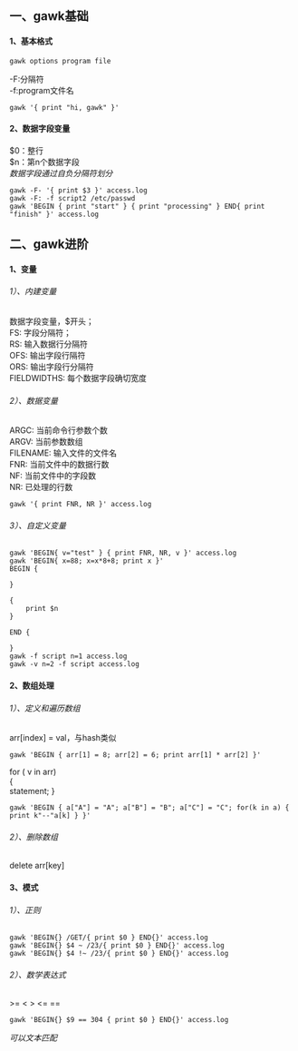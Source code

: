 ## 一、gawk基础
#### 1、基本格式

```
gawk options program file
```
-F:分隔符  
-f:program文件名  

```
gawk '{ print "hi, gawk" }' 
```

#### 2、数据字段变量
\$0：整行  
\$n：第n个数据字段  
*数据字段通过自负分隔符划分*  

```
gawk -F- '{ print $3 }' access.log
gawk -F: -f script2 /etc/passwd
gawk 'BEGIN { print "start" } { print "processing" } END{ print "finish" }' access.log
```

## 二、gawk进阶
#### 1、变量
###### 1）、内建变量
数据字段变量，$开头；  
FS: 字段分隔符；  
RS: 输入数据行分隔符  
OFS: 输出字段行隔符  
ORS: 输出字段行分隔符  
FIELDWIDTHS: 每个数据字段确切宽度  
###### 2）、数据变量
ARGC: 当前命令行参数个数  
ARGV: 当前参数数组  
FILENAME: 输入文件的文件名    
FNR: 当前文件中的数据行数    
NF: 当前文件中的字段数  
NR: 已处理的行数  

```
gawk '{ print FNR, NR }' access.log
```

###### 3）、自定义变量

```
gawk 'BEGIN{ v="test" } { print FNR, NR, v }' access.log
gawk 'BEGIN{ x=88; x=x*8+8; print x }'
BEGIN {
    
}

{
    print $n    
}

END {
    
}
gawk -f script n=1 access.log
gawk -v n=2 -f script access.log
```
#### 2、数组处理
###### 1）、定义和遍历数组
arr[index] = val，与hash类似

```
gawk 'BEGIN { arr[1] = 8; arr[2] = 6; print arr[1] * arr[2] }'
```
for ( v in arr)  
{  
	statement;
}  

```
gawk 'BEGIN { a["A"] = "A"; a["B"] = "B"; a["C"] = "C"; for(k in a) { print k"--"a[k] } }' 
```

###### 2）、删除数组
delete arr[key]

#### 3、模式
###### 1）、正则

```
gawk 'BEGIN{} /GET/{ print $0 } END{}' access.log
gawk 'BEGIN{} $4 ~ /23/{ print $0 } END{}' access.log
gawk 'BEGIN{} $4 !~ /23/{ print $0 } END{}' access.log
```
###### 2）、数学表达式
\>= < > <= ==

```
gawk 'BEGIN{} $9 == 304 { print $0 } END{}' access.log
```
*可以文本匹配*





